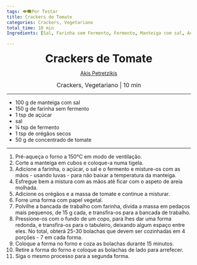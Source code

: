 ```yaml
---
tags: 👁️‍🗨️Por Testar
title: Crackers de Tomate
categories: Crackers, Vegetariano
total_time: 10 min
Ingredients: [Sal, Farinha sem Fermento, Fermento, Manteiga com sal, Açúcar, Concentrado de Tomate, Orégãos Secos]

---
```

<div style="text-align: center;"> <span style="font-size: 30px;"><b>Crackers de Tomate</b></span> </div>

<span class="center"> <center> [Akis Petretzikis](https://akispetretzikis.com/en/recipe/7255/krakerakia-ntomatas) </center></span>

<div style="text-align: center;"> <span style="font-size: 16px;">  Crackers, Vegetariano | 10 min </span> </div>

---
- 100 g de manteiga com sal
- 150 g de farinha sem fermento
- 1 tsp de açúcar
- sal
- ¼ tsp de fermento
- 1 tsp de orégãos secos
- 50 g de concentrado de tomate
---
1. Pré-aqueça o forno a 150°C em modo de ventilação.
2. Corte a manteiga em cubos e coloque-a numa tigela.
3. Adicione a farinha, o açúcar, o sal e o fermento e misture-os com as mãos - usando luvas - para não baixar a temperatura da manteiga.
4. Esfregue bem a mistura com as mãos até ficar com o aspeto de areia molhada. 
5. Adicione os orégãos e a massa de tomate e continue a misturar.
6. Forre uma forma com papel vegetal. 
7. Polvilhe a bancada de trabalho com farinha, divida a massa em pedaços mais pequenos, de 15 g cada, e transfira-os para a bancada de trabalho. 
8. Pressione-os com o fundo de um copo, para lhes dar uma forma redonda, e transfira-os para o tabuleiro, deixando algum espaço entre eles. No total, obterá 25-30 bolachas que devem ser cozinhadas em 4 porções - 7 em cada forma.
9. Coloque a forma no forno e coza as bolachas durante 15 minutos.  
10. Retire a forma do forno e coloque as bolachas de lado para arrefecer.
11. Siga o mesmo processo para a segunda forma.